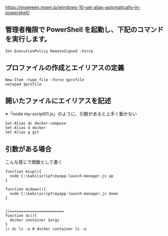 https://mseeeen.msen.jp/windows-10-set-alias-automatically-in-powershell/

## 管理者権限で PowerShell を起動し、下記のコマンドを実行します。
```
Set-ExecutionPolicy RemoteSigned -Force
```

## プロファイルの作成とエイリアスの定義
```
New-Item –type file –force $profile
notepad $profile
```

## 開いたファイルにエイリアスを記述
※「node my-script01.js」のように、引数があると上手く動かない
```
Set-Alias dc docker-compose
Set-Alias d docker
Set-Alias g git
```


## 引数がある場合
こんな感じで関数として書く
```
function miup(){
  node C:\kaki\script\myapp-launch-manager.js up
}

function midown(){
  node C:\kaki\script\myapp-launch-manager.js down
}


//========================
function dc(){
  docker container $args
}
// dc ls -a # docker container ls -a
```


